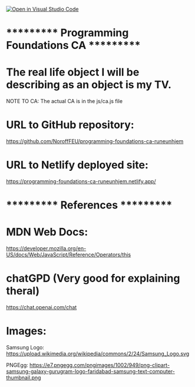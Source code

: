 [![Open in Visual Studio Code](https://classroom.github.com/assets/open-in-vscode-c66648af7eb3fe8bc4f294546bfd86ef473780cde1dea487d3c4ff354943c9ae.svg)](https://classroom.github.com/online_ide?assignment_repo_id=9700848&assignment_repo_type=AssignmentRepo)

# ********* Programming Foundations CA *********
# The real life object I will be describing as an object is my TV.

NOTE TO CA: The actual CA is in the js/ca.js file

# URL to GitHub repository:
https://github.com/NoroffFEU/programming-foundations-ca-runeunhjem

# URL to Netlify deployed site:
https://programming-foundations-ca-runeunhjem.netlify.app/


# ********* References *********
# MDN Web Docs:
https://developer.mozilla.org/en-US/docs/Web/JavaScript/Reference/Operators/this

# chatGPD (Very good for explaining theral)
https://chat.openai.com/chat


# Images:
Samsung Logo: 
https://upload.wikimedia.org/wikipedia/commons/2/24/Samsung_Logo.svg

PNGEgg:
https://e7.pngegg.com/pngimages/1002/949/png-clipart-samsung-galaxy-gurugram-logo-faridabad-samsung-text-computer-thumbnail.png